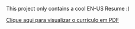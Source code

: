 This project only contains a cool EN-US Resume :)

[Clique aqui para visualizar o currículo em PDF](./RESUME.pdf)

